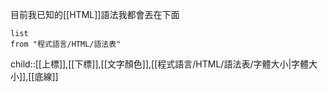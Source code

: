 目前我已知的[[HTML]]語法我都會丟在下面

```dataview
list
from "程式語言/HTML/語法表"
```
child::[[上標]],[[下標]],[[文字顏色]],[[程式語言/HTML/語法表/字體大小|字體大小]],[[底線]]
